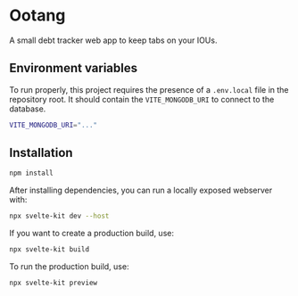# Ootang

A small debt tracker web app to keep tabs on your IOUs.

## Environment variables

To run properly, this project requires the presence of a `.env.local` file in
the repository root. It should contain the `VITE_MONGODB_URI` to connect to the
database.

```sh
VITE_MONGODB_URI="..."
```

## Installation

```sh
npm install
```

After installing dependencies, you can run a locally exposed webserver with:

```sh
npx svelte-kit dev --host
```

If you want to create a production build, use:

```sh
npx svelte-kit build
```

To run the production build, use:

```sh
npx svelte-kit preview
```
